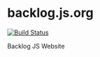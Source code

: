 # backlog.js.org

[![Build Status](https://travis-ci.org/backlog-js/backlog.js.org.svg?branch=gh-pages)](https://travis-ci.org/backlog-js/backlog.js.org)

Backlog JS Website
